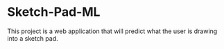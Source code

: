 ﻿# Sketch-Pad-ML

This project is a web application that will predict what the user is drawing into a sketch pad.
